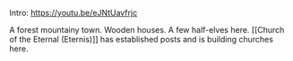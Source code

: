 Intro: https://youtu.be/eJNtUavfrjc

A forest mountainy town. Wooden houses. A few half-elves here. [[Church of the Eternal (Eternis)]] has established posts and is building churches here.